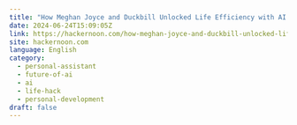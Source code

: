 ```yaml
---
title: "How Meghan Joyce and Duckbill Unlocked Life Efficiency with AI and Human Collaboration"
date: 2024-06-24T15:09:05Z
link: https://hackernoon.com/how-meghan-joyce-and-duckbill-unlocked-life-efficiency-with-ai-and-human-collaboration?source=rss&utm_medium=RSS&utm_source=news.12bit.vn
site: hackernoon.com
language: English
category:
  - personal-assistant
  - future-of-ai
  - ai
  - life-hack
  - personal-development
draft: false
---
```

